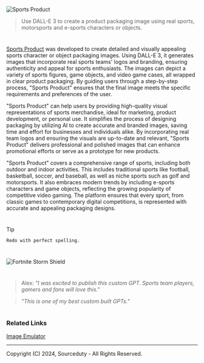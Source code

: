 ![Sports Product](https://github.com/sourceduty/Sports_Product/assets/123030236/3a200bb3-6258-4dfc-8be5-b4a389a150b9)

> Use DALL-E 3 to create a product packaging image using real sports, motorsports and e-sports characters or objects.

#

[Sports Product](https://chatgpt.com/g/g-STDqdMMgQ-sports-product) was developed to create detailed and visually appealing sports character or object packaging images. Using DALL-E 3, it generates images that incorporate real sports teams' logos and branding, ensuring authenticity and appeal for sports enthusiasts. The images can depict a variety of sports figures, game objects, and video game cases, all wrapped in clear product packaging. By guiding users through a step-by-step process, "Sports Product" ensures that the final image meets the specific requirements and preferences of the user.

"Sports Product" can help users by providing high-quality visual representations of sports merchandise, ideal for marketing, product development, or personal use. It simplifies the process of designing packaging by utilizing AI to create accurate and branded images, saving time and effort for businesses and individuals alike. By incorporating real team logos and ensuring the visuals are up-to-date and relevant, "Sports Product" delivers professional and polished images that can enhance promotional efforts or serve as a prototype for new products.

"Sports Product" covers a comprehensive range of sports, including both outdoor and indoor activities. This includes traditional sports like football, basketball, soccer, and baseball, as well as niche sports such as golf and motorsports. It also embraces modern trends by including e-sports characters and game objects, reflecting the growing popularity of competitive video gaming. The platform ensures that every sport, from classic games to contemporary digital competitions, is represented with accurate and appealing packaging designs.

#

> [!TIP]
> ```
> Redo with perfect spelling.
> ```

#

![Fortnite Storm Shield](https://github.com/sourceduty/Sports_Product/assets/123030236/265285ea-d612-4c58-a30b-ee69a9aa9d80)

#

> Alex: *"I was excited to publish this custom GPT. Sports team players, gamers and fans will love this."*

> *"This is one of my best custom built GPTs."*

#
### Related Links

[Image Emulator](https://chat.openai.com/g/g-RF3VlAjnL-image-emulator)

***
Copyright (C) 2024, Sourceduty - All Rights Reserved.
